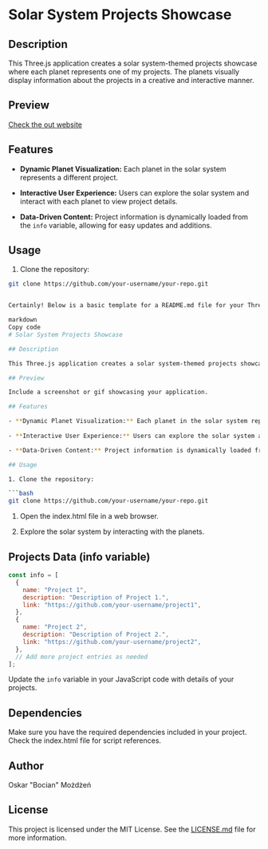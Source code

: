 # Solar System Projects Showcase

## Description

This Three.js application creates a solar system-themed projects showcase where each planet represents one of my projects. The planets visually display information about the projects in a creative and interactive manner.

## Preview

[Check the out website](oskarmozdzen.com)

## Features

- **Dynamic Planet Visualization:** Each planet in the solar system represents a different project.
  
- **Interactive User Experience:** Users can explore the solar system and interact with each planet to view project details.

- **Data-Driven Content:** Project information is dynamically loaded from the `info` variable, allowing for easy updates and additions.

## Usage

1. Clone the repository:

```bash
git clone https://github.com/your-username/your-repo.git


Certainly! Below is a basic template for a README.md file for your Three.js app displaying projects as planets. You can copy and paste this into your GitHub repository:

markdown
Copy code
# Solar System Projects Showcase

## Description

This Three.js application creates a solar system-themed projects showcase where each planet represents one of my projects. The planets visually display information about the projects in a creative and interactive manner.

## Preview

Include a screenshot or gif showcasing your application.

## Features

- **Dynamic Planet Visualization:** Each planet in the solar system represents a different project.
  
- **Interactive User Experience:** Users can explore the solar system and interact with each planet to view project details.

- **Data-Driven Content:** Project information is dynamically loaded from the `info` variable, allowing for easy updates and additions.

## Usage

1. Clone the repository:

```bash
git clone https://github.com/your-username/your-repo.git
```

1. Open the index.html file in a web browser.

2. Explore the solar system by interacting with the planets.

## Projects Data (info variable)

```js
const info = [
  {
    name: "Project 1",
    description: "Description of Project 1.",
    link: "https://github.com/your-username/project1",
  },
  {
    name: "Project 2",
    description: "Description of Project 2.",
    link: "https://github.com/your-username/project2",
  },
  // Add more project entries as needed
];
```
Update the `info` variable in your JavaScript code with details of your projects.

## Dependencies
Make sure you have the required dependencies included in your project. Check the index.html file for script references.

## Author
Oskar "Bocian" Możdżeń

## License
This project is licensed under the MIT License. See the [LICENSE.md](LICENSE.md) file for more information.

